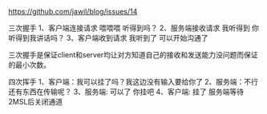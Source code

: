 https://github.com/jawil/blog/issues/14

三次握手
1、客户端连接请求 喂喂喂 听得到吗？
2、服务端接收请求 我听得到  你听得到我讲话吗？
3、客户端收到请求 我听到了 可以开始沟通了

三次握手是保证client和server均让对方知道自己的接收和发送能力没问题而保证的最小次数。

四次挥手
1、客户端：我可以挂了吗？我这边没有输入要给你了
2、服务端：不行 还有东西在传输呢？
3、服务端: 可以了 你挂吧 
4、客户端: 挂了
服务端等待2MSL后关闭通道